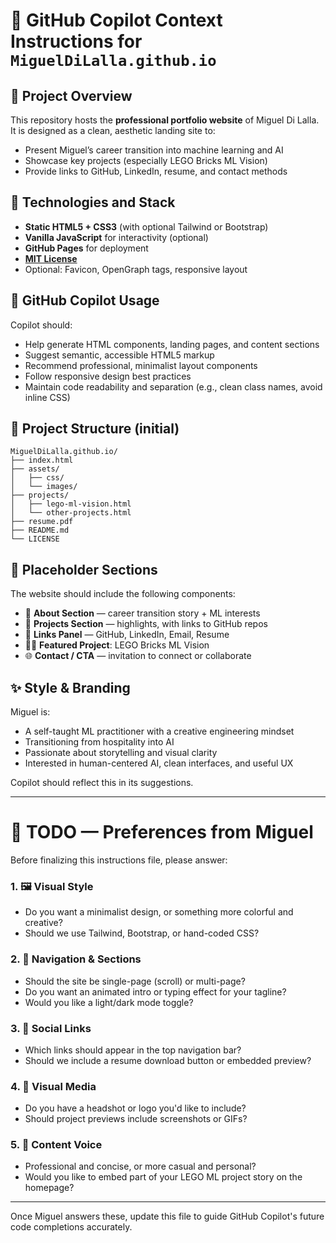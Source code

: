 # 🧠 GitHub Copilot Context Instructions for `MiguelDiLalla.github.io`

## 🔷 Project Overview
This repository hosts the **professional portfolio website** of Miguel Di Lalla.
It is designed as a clean, aesthetic landing site to:
- Present Miguel’s career transition into machine learning and AI
- Showcase key projects (especially LEGO Bricks ML Vision)
- Provide links to GitHub, LinkedIn, resume, and contact methods

## 🔧 Technologies and Stack
- **Static HTML5 + CSS3** (with optional Tailwind or Bootstrap)
- **Vanilla JavaScript** for interactivity (optional)
- **GitHub Pages** for deployment
- **[MIT License](https://opensource.org/licenses/MIT)**
- Optional: Favicon, OpenGraph tags, responsive layout

## 🤖 GitHub Copilot Usage
Copilot should:
- Help generate HTML components, landing pages, and content sections
- Suggest semantic, accessible HTML5 markup
- Recommend professional, minimalist layout components
- Follow responsive design best practices
- Maintain code readability and separation (e.g., clean class names, avoid inline CSS)

## 🧩 Project Structure (initial)
```
MiguelDiLalla.github.io/
├── index.html
├── assets/
│   ├── css/
│   └── images/
├── projects/
│   ├── lego-ml-vision.html
│   └── other-projects.html
├── resume.pdf
├── README.md
└── LICENSE
```

## 📌 Placeholder Sections
The website should include the following components:
- 🧠 **About Section** — career transition story + ML interests
- 🔬 **Projects Section** — highlights, with links to GitHub repos
- 📎 **Links Panel** — GitHub, LinkedIn, Email, Resume
- 🧑‍💻 **Featured Project**: LEGO Bricks ML Vision
- 🌐 **Contact / CTA** — invitation to connect or collaborate

## ✨ Style & Branding
Miguel is:
- A self-taught ML practitioner with a creative engineering mindset
- Transitioning from hospitality into AI
- Passionate about storytelling and visual clarity
- Interested in human-centered AI, clean interfaces, and useful UX

Copilot should reflect this in its suggestions.

---

# 🚧 TODO — Preferences from Miguel

Before finalizing this instructions file, please answer:

### 1. 🖼️ Visual Style
- Do you want a minimalist design, or something more colorful and creative?
- Should we use Tailwind, Bootstrap, or hand-coded CSS?

### 2. 🧭 Navigation & Sections
- Should the site be single-page (scroll) or multi-page?
- Do you want an animated intro or typing effect for your tagline?
- Would you like a light/dark mode toggle?

### 3. 🔗 Social Links
- Which links should appear in the top navigation bar?
- Should we include a resume download button or embedded preview?

### 4. 📸 Visual Media
- Do you have a headshot or logo you'd like to include?
- Should project previews include screenshots or GIFs?

### 5. 🧠 Content Voice
- Professional and concise, or more casual and personal?
- Would you like to embed part of your LEGO ML project story on the homepage?

---

Once Miguel answers these, update this file to guide GitHub Copilot's future code completions accurately.

